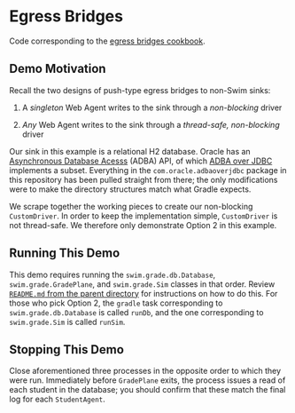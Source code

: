 # Egress Bridges

Code corresponding to the [egress bridges cookbook](https://swim.dev/tutorials/egress-bridges/).

## Demo Motivation

Recall the two designs of push-type egress bridges to non-Swim sinks:

1. A *singleton* Web Agent writes to the sink through a *non-blocking* driver

2. *Any* Web Agent writes to the sink through a *thread-safe, non-blocking* driver

Our sink in this example is a relational H2 database. Oracle has an [Asynchronous Database Acesss](https://blogs.oracle.com/java/jdbc-next:-a-new-asynchronous-api-for-connecting-to-a-database) (ADBA) API, of which [ADBA over JDBC](https://github.com/oracle/oracle-db-examples/tree/master/java/AoJ) implements a subset. Everything in the `com.oracle.adbaoverjdbc` package in this repository has been pulled straight from there; the only modifications were to make the directory structures match what Gradle expects.

We scrape together the working pieces to create our non-blocking `CustomDriver`. In order to keep the implementation simple, `CustomDriver` is not thread-safe. We therefore only demonstrate Option 2 in this example.

## Running This Demo

This demo requires running the `swim.grade.db.Database`, `swim.grade.GradePlane`, and `swim.grade.Sim` classes in that order. Review [`README.md` from the parent directory](../README.md) for instructions on how to do this. For those who pick Option 2, the `gradle` task corresponding to `swim.grade.db.Database` is called `runDb`, and the one corresponding to `swim.grade.Sim` is called `runSim`.

## Stopping This Demo

Close aforementioned three processes in the opposite order to which they were run. Immediately before `GradePlane` exits, the process issues a read of each student in the database; you should confirm that these match the final log for each `StudentAgent`.
